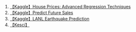 1. [【Kaggle】House Prices: Advanced Regression Techniques](1-kaggle-house-prices-advanced-regression-techniques.md)
2. [【Kaggle】Predict Future Sales](2-kaggle-predict-future-sales.md)
3. [【Kaggle】LANL Earthquake Prediction](3-kaggle-lanl-earthquake-prediction.md)
4. [【Kesci】](4-kesci-.md)

